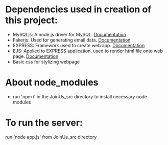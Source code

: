 # Dependencies used in creation of this project:
- MySQLjs: A node.js driver for MySQL. [Documentation](https://github.com/mysqljs/mysql)
- Fakerjs: Used for generating email data. [Documentation](https://fakerjs.dev)
- EXPRESS: Framework used to create web app. [Documentation](https://expressjs.com)
- EJS: Applied to EXPRESS application, used to render html file onto web page. [Documentation](https://ejs.co)
- Basic css for stylizing webpage

# About node_modules
- run 'npm i' in the JoinUs_src directory to install necessary node modules 

# To run the server:
run 'node app.js' from JoinUs_src directory
